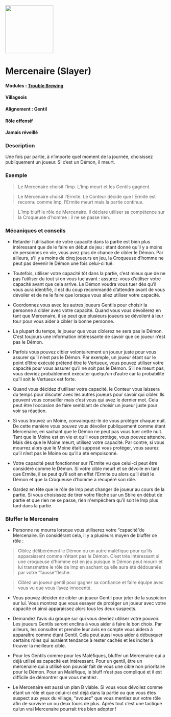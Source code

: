 <img src="https://github.com/brain-academy/wiki/blob/master/public/img/blood-on-the-clocktower/roles/slayer.png?raw=true" height="150"> 

# Mercenaire (Slayer)

#### Modules : [Trouble Brewing](https://brain-academy.github.io/wiki/blood-on-the-clocktower/modules/trouble-brewing)
#### Villageois
#### Alignement : Gentil
#### Rôle offensif
#### Jamais réveillé

### Description
Une fois par partie, à n’importe quel moment de la journée, choisissez publiquement un joueur. Si c’est un Démon, il meurt.


### Exemple
> Le Mercenaire choisit l’Imp. L’Imp meurt et les Gentils gagnent.

> Le Mercenaire choisit l’Ermite. Le Conteur décide que l’Ermite est reconnu comme Imp, l’Ermite meurt mais la partie continue.

> L’Imp bluff le rôle de Mercenaire. Il déclare utiliser sa compétence sur la Croqueuse d’homme : il ne se passe rien.


### Mécaniques et conseils
- Retarder l’utilisation de votre capacité dans la partie est bien plus intéressant que de le faire en début de jeu :  étant donné qu’il y a moins de personnes en vie, vous avez plus de chance de cibler le Démon. Par ailleurs, s'il y a moins de cinq joueurs en jeu, la Croqueuse d’homme ne peut pas devenir le Démon une fois celui-ci tué.

- Toutefois, utiliser votre capacité tôt dans la partie, c’est mieux que de ne pas l’utiliser du tout si on vous tue avant : assurez-vous d’utiliser votre capacité avant que cela arrive. Le Démon voudra vous tuer dès qu’il vous aura identifié, il est du coup recommandé d’attendre avant de vous dévoiler et de ne le faire que lorsque vous allez utiliser votre capacité.

- Coordonnez vous avec les autres joueurs Gentils pour choisir la personne à cibler avec votre capacité. Quand vous vous dévoilerez en tant que Mercenaire, il se peut que plusieurs joueurs se dévoilent à leur tour pour vous aider à cibler la bonne personne.

- La plupart du temps, le joueur que vous ciblerez ne sera pas le Démon. C’est toujours une information intéressante de savoir que ce joueur n’est pas le Démon.

- Parfois vous pouvez cibler volontairement un joueur juste pour vous assurer qu’il n’est pas le Démon. Par exemple, un joueur étant sur le point d’être exécuté prétend être le Vertueux, vous pouvez utiliser votre capacité pour vous assurer qu’il ne soit pas le Démon. S’il ne meurt pas, vous devriez probablement exécuter quelqu’un d’autre car la probabilité qu’il soit le Vertueux est forte.

- Quand vous décidez d’utiliser votre capacité, le Conteur vous laissera du temps pour discuter avec les autres joueurs pour savoir qui cibler. Ils peuvent vous conseiller mais c’est vous qui avez le dernier mot. Cela peut être l’occasion de faire semblant de choisir un joueur juste pour voir sa réaction. 

- Si vous trouvez un Moine, convainquez-le de vous protéger chaque nuit. De cette manière vous pouvez vous dévoiler publiquement comme étant Mercenaire, en sachant que le Démon ne peut pas vous tuer cette nuit. Tant que le Moine est en vie et qu’il vous protège, vous pouvez attendre. Mais dès que le Moine meurt, utilisez votre capacité. Par contre, si vous mourrez alors que le Moine était supposé vous protéger, vous saurez qu’il n’est pas le Moine ou qu’il a été empoisonné.

- Votre capacité peut fonctionner sur l’Ermite vu que celui-ci peut être considéré comme le Démon. Si votre cible meurt et se dévoile en tant que Ermite, il se peut qu’il soit en effet l’Ermite ou alors qu’il était le Démon et que la Croqueuse d’homme a récupéré son rôle.

- Gardez en tête que le rôle de Imp peut changer de joueur au cours de la partie. Si vous choisissez de tirer votre flèche sur un Sbire en début de partie et que rien ne se passe, rien n'empêchera qu’il soit le Imp plus tard dans la partie.


### Bluffer le Mercenaire
- Personne ne mourra lorsque vous utiliserez votre “capacité”de Mercenaire. En considérant cela, il y a plusieurs moyen de bluffer ce rôle :

> Ciblez délibérément le Démon ou un autre maléfique pour qu’ils apparaissent comme n’étant pas le Démon. C’est très intéressant si une croqueuse d’homme est en jeu puisque le Démon peut mourir et lui transmettre le rôle de Imp en sachant qu’elle aura été dédouanée par votre “fausse”flèche.

> Ciblez un joueur gentil pour gagner sa confiance et faire équipe avec vous vu que vous l’avez innocenté.

- Vous pouvez décider de cibler un joueur Gentil pour jeter de la suspicion sur lui. Vous montrez que vous essayer de protéger un joueur avec votre capacité et ainsi apparaissez alors tous les deux suspects.

- Demandez l’avis du groupe sur qui vous devriez utiliser votre pouvoir. Les joueurs Gentils seront enclins à vous aider à faire le bon choix. Par ailleurs, les consulter et prendre leur avis en compte vous aidera à apparaître comme étant Gentil. Cela peut aussi  vous aider à débusquer certains rôles qui auraient tendance à rester cachés et les inciter à trouver la meilleure cible.

- Pour les Gentils comme pour les Maléfiques, bluffer un Mercenaire qui a déjà utilisé sa capacité est intéressant. Pour un gentil, être un mercenaire qui a utilisé son pouvoir fait de vous une cible non prioritaire pour le Démon. Pour un Maléfique, le bluff n’est pas compliqué et il est difficile de démontrer que vous mentiez.

- Le Mercenaire est aussi un plan B viable. Si vous vous dévoilez comme étant un rôle et que celui-ci est déjà dans la partie ou que vous êtes suspect aux yeux du village, “avouez” que vous mentiez sur votre rôle afin de survivre un ou deux tours de plus. Après tout c’est une tactique qu’un vrai Mercenaire pourrait très bien adopter !
